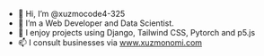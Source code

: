 - 👋 Hi, I’m @xuzmocode4-325
- 👀 I’m a Web Developer and Data Scientist. 
- 💞️ I enjoy projects using Django, Tailwind CSS, Pytorch and p5.js
- 📫 I consult businesses via www.xuzmonomi.com

<!---
xuzmocode4-325/xuzmocode4-325 is a ✨ special ✨ repository because its `README.md` (this file) appears on your GitHub profile.
You can click the Preview link to take a look at your changes.
--->
